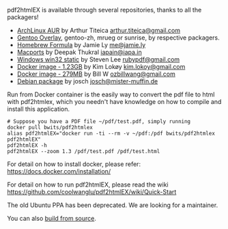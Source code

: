 pdf2htmlEX is available through several repositories, thanks to all the packagers!

 * [ArchLinux AUR](https://aur.archlinux.org/packages.php?ID=62426) by Arthur Titeica <arthur.titeica@gmail.com>
 * [Gentoo Overlay](http://gpo.zugaina.org/app-text/pdf2htmlex), gentoo-zh, mrueg or sunrise, by respective packagers. 
 * [Homebrew Formula](https://github.com/mxcl/homebrew/blob/master/Library/Formula/pdf2htmlex.rb) by Jamie Ly <me@jamie.ly>
 * [Macports](https://trac.macports.org/browser/trunk/dports/textproc/pdf2htmlex/Portfile) by Deepak Thukral <iapain@iapa.in>
 * [Windows win32 static](http://soft.rubypdf.com/software/pdf2htmlex-windows-verion) by Steven Lee <rubypdf@gmail.com>
 * [Docker image - 1.23GB](https://registry.hub.docker.com/u/klokoy/pdf2htmlex/) by Kim Lokøy <kim.lokoy@gmail.com>
 * [Docker image - 279MB](https://hub.docker.com/r/bwits/pdf2htmlex/) by Bill W <ozbillwang@gmail.com>
 * [Debian package](https://packages.debian.org/sid/pdf2htmlex) by josch <josch@mister-muffin.de>

Run from Docker container is the easily way to convert the pdf file to html with pdf2htmlex, which you needn't have knowledge on how to compile and install this application. 

    # Suppose you have a PDF file ~/pdf/test.pdf, simply running
    docker pull bwits/pdf2htmlex
    alias pdf2htmlEX="docker run -ti --rm -v ~/pdf:/pdf bwits/pdf2htmlex pdf2htmlEX"
    pdf2htmlEX -h 
    pdf2htmlEX --zoom 1.3 /pdf/test.pdf /pdf/test.html

For detail on how to install docker, please refer: https://docs.docker.com/installation/

For detail on how to run pdf2htmlEX, please read the wiki https://github.com/coolwanglu/pdf2htmlEX/wiki/Quick-Start

The old Ubuntu PPA has been deprecated. We are looking for a maintainer.

You can also [build from source](https://github.com/coolwanglu/pdf2htmlEX/wiki/Building).